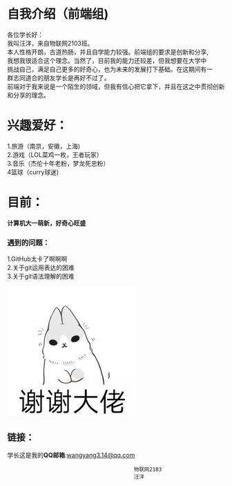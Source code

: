#  自我介绍（前端组)  
各位学长好：  
我叫汪洋，来自物联网2103班。  
本人性格开朗，古道热肠，并且自学能力较强。前端组的要求是创新和分享,  
我想我很适合这个理念。当然了，目前我的能力还较差，但我想要在大学中  
挑战自己，满足自己更多的好奇心，也为未来的发展打下基础。在这期间有一  
群志同道合的朋友学长是再好不过了。  
前端对于我来说是一个陌生的领域，但我有信心把它拿下，并且在这之中贯彻创新和分享的理念。

# 兴趣爱好：  
1.旅游（南京，安徽，上海)    
2.游戏（LOL菜鸡一枚，王者玩家）  
3.音乐（杰伦十年老粉，梦龙死忠粉）  
4篮球（curry球迷)

# 目前：
**计算机大一萌新，好奇心旺盛**




### 遇到的问题：  
1.GitHub太卡了啊啊啊  
2.关于git运用表达的困难  
3.关于git语法理解的困难  


![](1.gif)

## 链接：
学长这是我的**QQ邮箱**:wangyang3.14@qq.com


                                             物联网2103
                                             汪洋